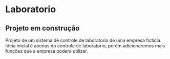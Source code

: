 # Laboratorio


## Projeto em construção

Projeto de um sistema de controle de laboratorio de uma empresa ficticia.
Ideia inicial é apenas do controle de laboratorio, porém adicionaremos mais funções que a empresa podera utilizar.

